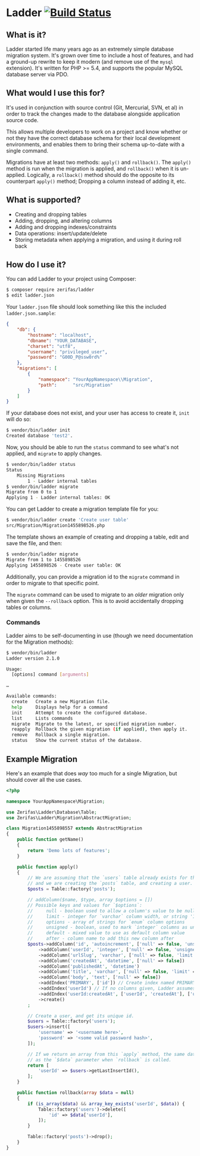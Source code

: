 # Ladder [![Build Status](https://travis-ci.org/Drarok/ladder2.svg?branch=develop)](https://travis-ci.org/Drarok/ladder2)

## What is it?

Ladder started life many years ago as an extremely simple database migration system.
It's grown over time to include a host of features, and had a ground-up rewrite to keep
it modern (and remove use of the `mysql` extension). It's written for PHP >= 5.4, and
supports the popular MySQL database server via PDO.

## What would I use this for?

It's used in conjunction with source control (Git, Mercurial, SVN, et al) in order to
track the changes made to the database alongside application source code.

This allows multiple developers to work on a project and know whether or not they
have the correct database schema for their local development environments, and
enables them to bring their schema up-to-date with a single command.

Migrations have at least two methods: `apply()` and `rollback()`. The `apply()` method
is run when the migration is applied, and `rollback()` when it is un-applied.
Logically, a `rollback()` method should do the opposite to its counterpart `apply()`
method; Dropping a column instead of adding it, etc.

## What is supported?

* Creating and dropping tables
* Adding, dropping, and altering columns
* Adding and dropping indexes/constraints
* Data operations: insert/update/delete
* Storing metadata when applying a migration, and using it during roll back

## How do I use it?

You can add Ladder to your project using Composer:

```bash
$ composer require zerifas/ladder
$ edit ladder.json
```

Your `ladder.json` file should look something like this the included `ladder.json.sample`:

```json
{
    "db": {
        "hostname": "localhost",
        "dbname": "YOUR_DATABASE",
        "charset": "utf8",
        "username": "privileged_user",
        "password": "G00D_P@ssw0rd%"
    },
    "migrations": [
        {
            "namespace": "YourAppNamespace\\Migration",
            "path":      "src/Migration"
        }
    ]
}
```

If your database does not exist, and your user has access to create it, `init` will do so:

```bash
$ vendor/bin/ladder init
Created database 'test2'.
```

Now, you should be able to run the `status` command to see what's not applied, and `migrate` to apply changes.

```bash
$ vendor/bin/ladder status
Status
    Missing Migrations
        1 - Ladder internal tables
$ vendor/bin/ladder migrate
Migrate from 0 to 1
Applying 1 - Ladder internal tables: OK
```

You can get Ladder to create a migration template file for you:

```bash
$ vendor/bin/ladder create 'Create user table'
src/Migration/Migration1455898526.php
```

The template shows an example of creating and dropping a table, edit and save the file, and then:

```bash
$ vendor/bin/ladder migrate
Migrate from 1 to 1455898526
Applying 1455898526 - Create user table: OK
```

Additionally, you can provide a migration id to the `migrate` command in order to migrate to that specific point.

The `migrate` command can be used to migrate to an _older_ migration only when given the `--rollback` option. This is to avoid accidentally dropping tables or columns.

### Commands

Ladder aims to be self-documenting in use (though we need documentation for the Migration methods):

```bash
$ vendor/bin/ladder
Ladder version 2.1.0

Usage:
  [options] command [arguments]

…

Available commands:
  create   Create a new Migration file.
  help     Displays help for a command
  init     Attempt to create the configured database.
  list     Lists commands
  migrate  Migrate to the latest, or specified migration number.
  reapply  Rollback the given migration (if applied), then apply it.
  remove   Rollback a single migration.
  status   Show the current status of the database.
```

## Example Migration

Here's an example that does _way_ too much for a single Migration, but should cover all the use cases.

```php
<?php

namespace YourAppNamespace\Migration;

use Zerifas\Ladder\Database\Table;
use Zerifas\Ladder\Migration\AbstractMigration;

class Migration1455898557 extends AbstractMigration
{
    public function getName()
    {
        return 'Demo lots of features';
    }

    public function apply()
    {
        // We are assuming that the `users` table already exists for this example,
        // and we are creating the `posts` table, and creating a user.
        $posts = Table::factory('posts');

        // addColumn($name, $type, array $options = [])
        // Possible keys and values for `$options`:
        //     null - boolean used to allow a column's value to be null, default: true
        //     limit - integer for `varchar` column width, or string '10, 3' for `float`/`double` column precision
        //     options - array of strings for `enum` column options
        //     unsigned - boolean, used to mark `integer` columns as unsigned, default: false
        //     default - mixed value to use as default column value
        //     after - column name to add this new column after
        $posts->addColumn('id', 'autoincrement', ['null' => false, 'unsigned' => true])
            ->addColumn('userId', 'integer', ['null' => false, 'unsigned' => true])
            ->addColumn('urlSlug', 'varchar', ['null' => false, 'limit' => 10])
            ->addColumn('createdAt', 'datetime', ['null' => false])
            ->addColumn('publishedAt', 'datetime')
            ->addColumn('title', 'varchar', ['null' => false, 'limit' => 128])
            ->addColumn('body', 'text', ['null' => false])
            ->addIndex('PRIMARY', ['id']) // Create index named PRIMARY, containing the `id` column
            ->addIndex('userId') // If no columns given, Ladder assumes the name is a column
            ->addIndex('userId:createdAt', ['userId', 'createdAt'], ['unique' => true]) // Custom name, specified columns, and unique
            ->create()
        ;

        // Create a user, and get its unique id.
        $users = Table::factory('users');
        $users->insert([
            'username' => '<username here>',
            'password' => '<some valid password hash>',
        ]);

        // If we return an array from this `apply` method, the same data will be supplied
        // as the `$data` parameter when `rollback` is called.
        return [
            'userId' => $users->getLastInsertId(),
        ];
    }

    public function rollback(array $data = null)
    {
        if (is_array($data) && array_key_exists('userId', $data)) {
            Table::factory('users')->delete([
                'id' => $data['userId'],
            ]);
        }

        Table::factory('posts')->drop();
    }
}
```
